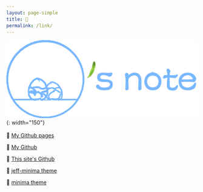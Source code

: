 ```yaml
---
layout: page-simple
title: 🔗
permalink: /link/
---
```

![logo](./assets/logo.png){: width="150"}<br><br>
🔗 [My Github pages](https://jeffatoptics.github.io/)

🔗 [My Github](https://github.com/jeffatoptics/)

🔗 [This site's Github](https://github.com/jeffatoptics/jeffblog)

🔗 [jeff-minima theme](https://github.com/jeffatoptics/jeff-minima)

🔗 [minima theme](https://github.com/jekyll/minima)
